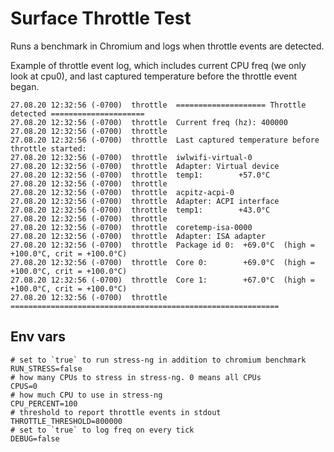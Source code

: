 # Surface Throttle Test

Runs a benchmark in Chromium and logs when throttle events are detected.

Example of throttle event log, which includes current CPU freq (we only look at cpu0), and last captured temperature before the throttle event began.
```
27.08.20 12:32:56 (-0700)  throttle  ==================== Throttle detected =====================
27.08.20 12:32:56 (-0700)  throttle  Current freq (hz): 400000
27.08.20 12:32:56 (-0700)  throttle
27.08.20 12:32:56 (-0700)  throttle  Last captured temperature before throttle started:
27.08.20 12:32:56 (-0700)  throttle  iwlwifi-virtual-0
27.08.20 12:32:56 (-0700)  throttle  Adapter: Virtual device
27.08.20 12:32:56 (-0700)  throttle  temp1:        +57.0°C
27.08.20 12:32:56 (-0700)  throttle
27.08.20 12:32:56 (-0700)  throttle  acpitz-acpi-0
27.08.20 12:32:56 (-0700)  throttle  Adapter: ACPI interface
27.08.20 12:32:56 (-0700)  throttle  temp1:        +43.0°C
27.08.20 12:32:56 (-0700)  throttle
27.08.20 12:32:56 (-0700)  throttle  coretemp-isa-0000
27.08.20 12:32:56 (-0700)  throttle  Adapter: ISA adapter
27.08.20 12:32:56 (-0700)  throttle  Package id 0:  +69.0°C  (high = +100.0°C, crit = +100.0°C)
27.08.20 12:32:56 (-0700)  throttle  Core 0:        +69.0°C  (high = +100.0°C, crit = +100.0°C)
27.08.20 12:32:56 (-0700)  throttle  Core 1:        +67.0°C  (high = +100.0°C, crit = +100.0°C)
27.08.20 12:32:56 (-0700)  throttle  ============================================================
```

## Env vars
```
# set to `true` to run stress-ng in addition to chromium benchmark
RUN_STRESS=false
# how many CPUs to stress in stress-ng. 0 means all CPUs
CPUS=0
# how much CPU to use in stress-ng
CPU_PERCENT=100
# threshold to report throttle events in stdout
THROTTLE_THRESHOLD=800000
# set to `true` to log freq on every tick
DEBUG=false
```
